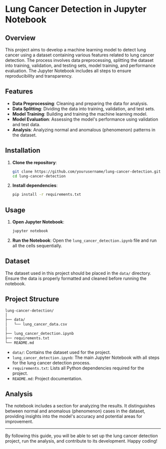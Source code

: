 # Lung Cancer Detection in Jupyter Notebook

## Overview

This project aims to develop a machine learning model to detect lung cancer using a dataset containing various features related to lung cancer detection. The process involves data preprocessing, splitting the dataset into training, validation, and testing sets, model training, and performance evaluation. The Jupyter Notebook includes all steps to ensure reproducibility and transparency.

## Features

- **Data Preprocessing**: Cleaning and preparing the data for analysis.
- **Data Splitting**: Dividing the data into training, validation, and test sets.
- **Model Training**: Building and training the machine learning model.
- **Model Evaluation**: Assessing the model's performance using validation and test data.
- **Analysis**: Analyzing normal and anomalous (phenomenon) patterns in the dataset.

## Installation

1. **Clone the repository**:
    ```bash
    git clone https://github.com/yourusername/lung-cancer-detection.git
    cd lung-cancer-detection
    ```

2. **Install dependencies**:
    ```bash
    pip install -r requirements.txt
    ```

## Usage

1. **Open Jupyter Notebook**:
    ```bash
    jupyter notebook
    ```

2. **Run the Notebook**:
    Open the `lung_cancer_detection.ipynb` file and run all the cells sequentially.

## Dataset

The dataset used in this project should be placed in the `data/` directory. Ensure the data is properly formatted and cleaned before running the notebook.

## Project Structure

```bash
lung-cancer-detection/
│
├── data/
│   └── lung_cancer_data.csv
│
├── lung_cancer_detection.ipynb
├── requirements.txt
└── README.md
```

- `data/`: Contains the dataset used for the project.
- `lung_cancer_detection.ipynb`: The main Jupyter Notebook with all steps for the lung cancer detection process.
- `requirements.txt`: Lists all Python dependencies required for the project.
- `README.md`: Project documentation.

## Analysis

The notebook includes a section for analyzing the results. It distinguishes between normal and anomalous (phenomenon) cases in the dataset, providing insights into the model's accuracy and potential areas for improvement.



---

By following this guide, you will be able to set up the lung cancer detection project, run the analysis, and contribute to its development. Happy coding!

